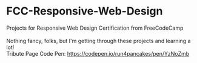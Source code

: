 # FCC-Responsive-Web-Design
Projects for Responsive Web Design Certification from FreeCodeCamp<br><br>
Nothing fancy, folks, but I'm getting through these projects and learning a lot!<br>
Tribute Page Code Pen: https://codepen.io/run4pancakes/pen/YzNoZmb
